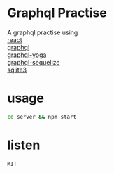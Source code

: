 # Graphql Practise

A graphql practise using  
[react](https://reactjs.org/)  
[graphql](https://graphql.org/)  
[graphql-yoga](https://github.com/prisma/graphql-yoga)  
[graphql-sequelize](https://github.com/mickhansen/graphql-sequelize)  
[sqlite3](https://www.sqlite.org/index.html)  

# usage

```sh
cd server && npm start
```

# listen
```
MIT
```